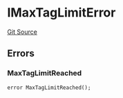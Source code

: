# IMaxTagLimitError
[Git Source](https://github.com/thrackle-io/tron/blob/d4dc3a1319e6df3195618c1297a6c755d61cf319/src/common/IErrors.sol)


## Errors
### MaxTagLimitReached

```solidity
error MaxTagLimitReached();
```


